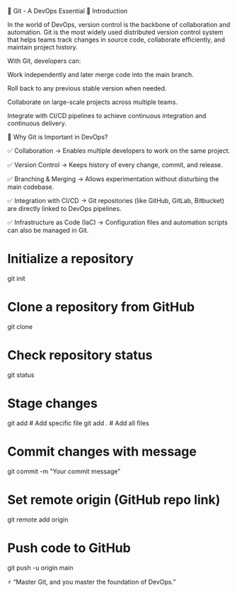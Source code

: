 📘 Git - A DevOps Essential
🚀 Introduction

In the world of DevOps, version control is the backbone of collaboration and automation.
Git is the most widely used distributed version control system that helps teams track changes in source code, collaborate efficiently, and maintain project history.

With Git, developers can:

Work independently and later merge code into the main branch.

Roll back to any previous stable version when needed.

Collaborate on large-scale projects across multiple teams.

Integrate with CI/CD pipelines to achieve continuous integration and continuous delivery.

🔑 Why Git is Important in DevOps?

✅ Collaboration → Enables multiple developers to work on the same project.

✅ Version Control → Keeps history of every change, commit, and release.

✅ Branching & Merging → Allows experimentation without disturbing the main codebase.

✅ Integration with CI/CD → Git repositories (like GitHub, GitLab, Bitbucket) are directly linked to DevOps pipelines.

✅ Infrastructure as Code (IaC) → Configuration files and automation scripts can also be managed in Git.

# Initialize a repository
git init

# Clone a repository from GitHub
git clone <repository-url>

# Check repository status
git status

# Stage changes
git add <filename>   # Add specific file
git add .            # Add all files

# Commit changes with message
git commit -m "Your commit message"

# Set remote origin (GitHub repo link)
git remote add origin <repository-url>

# Push code to GitHub
git push -u origin main

⚡ “Master Git, and you master the foundation of DevOps.”